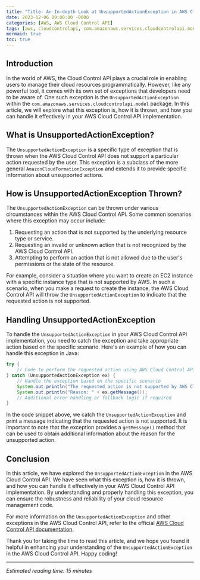 ```yaml
---
title: "Title: An In-depth Look at UnsupportedActionException in AWS Cloud Control API"
date: 2023-12-06 09:00:00 -0000
categories: [AWS, AWS Cloud Control API]
tags: [aws, cloudcontrolapi, com.amazonaws.services.cloudcontrolapi.model]
mermaid: true
toc: true
---
```



## Introduction
In the world of AWS, the Cloud Control API plays a crucial role in enabling users to manage their cloud resources programmatically. However, like any powerful tool, it comes with its own set of exceptions that developers need to be aware of. One such exception is the `UnsupportedActionException` within the `com.amazonaws.services.cloudcontrolapi.model` package. In this article, we will explore what this exception is, how it is thrown, and how you can handle it effectively in your AWS Cloud Control API implementation.

## What is UnsupportedActionException?
The `UnsupportedActionException` is a specific type of exception that is thrown when the AWS Cloud Control API does not support a particular action requested by the user. This exception is a subclass of the more general `AmazonCloudFormationException` and extends it to provide specific information about unsupported actions.

## How is UnsupportedActionException Thrown?
The `UnsupportedActionException` can be thrown under various circumstances within the AWS Cloud Control API. Some common scenarios where this exception may occur include:

1. Requesting an action that is not supported by the underlying resource type or service.
2. Requesting an invalid or unknown action that is not recognized by the AWS Cloud Control API.
3. Attempting to perform an action that is not allowed due to the user's permissions or the state of the resource.

For example, consider a situation where you want to create an EC2 instance with a specific instance type that is not supported by AWS. In such a scenario, when you make a request to create the instance, the AWS Cloud Control API will throw the `UnsupportedActionException` to indicate that the requested action is not supported.

## Handling UnsupportedActionException
To handle the `UnsupportedActionException` in your AWS Cloud Control API implementation, you need to catch the exception and take appropriate action based on the specific scenario. Here's an example of how you can handle this exception in Java:

```java
try {
    // Code to perform the requested action using AWS Cloud Control API
} catch (UnsupportedActionException ex) {
    // Handle the exception based on the specific scenario
    System.out.println("The requested action is not supported by AWS Cloud Control API.");
    System.out.println("Reason: " + ex.getMessage());
    // Additional error handling or fallback logic if required
}
```

In the code snippet above, we catch the `UnsupportedActionException` and print a message indicating that the requested action is not supported. It is important to note that the exception provides a `getMessage()` method that can be used to obtain additional information about the reason for the unsupported action.

## Conclusion
In this article, we have explored the `UnsupportedActionException` in the AWS Cloud Control API. We have seen what this exception is, how it is thrown, and how you can handle it effectively in your AWS Cloud Control API implementation. By understanding and properly handling this exception, you can ensure the robustness and reliability of your cloud resource management code.

For more information on the `UnsupportedActionException` and other exceptions in the AWS Cloud Control API, refer to the official [AWS Cloud Control API documentation](https://docs.aws.amazon.com/cloudcontrolapi).

Thank you for taking the time to read this article, and we hope you found it helpful in enhancing your understanding of the `UnsupportedActionException` in the AWS Cloud Control API. Happy coding!

---
*Estimated reading time: 15 minutes*